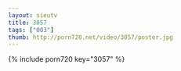 ```yaml
--- 
layout: sieutv
title: 3057
tags: ["003"]
thumb: http://porn720.net/video/3057/poster.jpg
---
```

{% include porn720 key="3057" %} 
